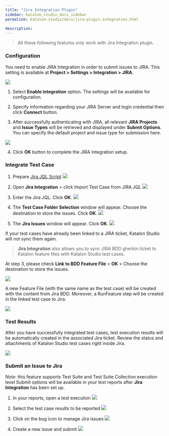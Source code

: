```yaml
---
title: "Jira Integration Plugin" 
sidebar: katalon_studio_docs_sidebar
permalink: katalon-studio/docs/jira-plugin-integration.html

description: 
---
```


> All these following features only work with Jira Integration plugin.


### Configuration

You need to enable JIRA Integration in order to submit issues to JIRA. This setting is available at **Project > Settings > Integration > JIRA**.

![](../../images/katalon-studio/docs/jira-plugin-integration/config.png)
1.  Select **Enable integration** option. The settings will be available for configuration.  
      
    
2.  Specify information regarding your JIRA Server and login credential then click **Connect** button.  
      
    
3.  After successfully authenticating with JIRA, all relevant **JIRA Projects** and **Issue Types** will be retrieved and displayed under **Submit Options**. You can specify the default project and issue type for submission here.   

![](../../images/katalon-studio/docs/jira-plugin-integration/image2016-11-3-133A533A20.png)

    
4.  Click **OK** button to complete the JIRA Integration setup.

### Integrate Test Case

1. Prepare [ Jira JQL Script]( https://confluence.atlassian.com/jirasoftwarecloud/advanced-searching-764478330.html )
![](../../images/katalon-studio/docs/jira-plugin-integration/image2017-8-2-113A393A33.png)

2. Open **Jira Integration** > click Import Test Case from JIRA JQL
![](../../images/katalon-studio/docs/jira-plugin-integration/image2017-8-2-113A233A49.png)

3. Enter the Jira JQL. Click **OK**. 
![](../../images/katalon-studio/docs/jira-plugin-integration/image2017-8-2-113A413A34.png)

4. The **Test Case Folder Selection** window will appear. Choose the destination to store the issues. Click **OK**.
![](../../images/katalon-studio/docs/jira-plugin-integration/save_test_cases.png)

5. The **Jira Issues** window will appear. Click **OK**.
![](../../images/katalon-studio/docs/jira-plugin-integration/image2016-11-3-143A413A132.png)

If your test cases have already been linked to a JIRA ticket, Katalon Studio will not sync them again.


> **Jira Integration** also allows you to sync JIRA BDD gherkin ticket to Katalon feature files with Katalon Studio test cases.

At step 3, please check **Link to BDD Feature File** &gt; **OK** &gt; Choose the destination to store the issues.

![](../../images/katalon-studio/docs/jira-plugin-integration/sample.png)

A new Feature File (with the same name as the test case) will be created with the content from Jira BDD. Moreover, a RunFeature step will be created in the linked test case to Jira.

![](../../images/katalon-studio/docs/jira-plugin-integration/bdd2.png)
### Test Results

After you have successfully integrated test cases, test execution results will be automatically created in the associated Jira ticket. Review the status and attachments of Katalon Studio test cases right inside Jira.

![](../../images/katalon-studio/docs/jira-plugin-integration/image2017-8-2-173A563A40.png) 

### Submit an Issue to Jira
_Note_: this feature supports Test Suite and Test Suite Collection execution level
Submit options will be available in your test reports after **Jira Integration** has been set up.

1. In your reports, open a test execution
![](../../images/katalon-studio/docs/jira-plugin-integration/image2017-2-22-103A03A4.png) 

2. Select the test case results to be reported
![](../../images/katalon-studio/docs/jira-plugin-integration/image2016-11-3-143A153A20.png)

3. Click on the bug icon to manage Jira issues
![](../../images/katalon-studio/docs/jira-plugin-integration/image2016-11-3-143A163A50.png)

4. Create a new issue and submit
![](../../images/katalon-studio/docs/jira-plugin-integration/image2016-11-3-143A323A53.png)




